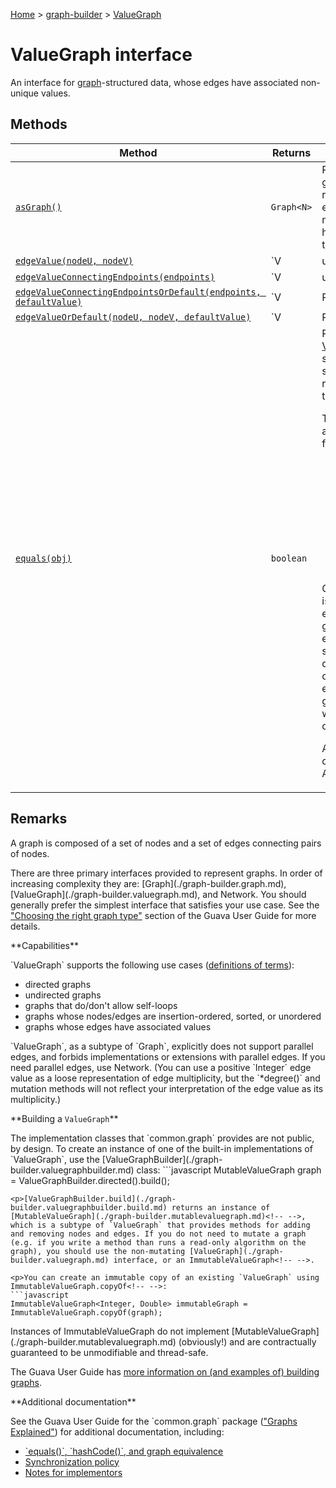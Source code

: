 [Home](./index) &gt; [graph-builder](./graph-builder.md) &gt; [ValueGraph](./graph-builder.valuegraph.md)

# ValueGraph interface

An interface for <a href="https://en.wikipedia.org/wiki/Graph_(discrete_mathematics)">graph</a>-structured data, whose edges have associated non-unique values.

## Methods

|  Method | Returns | Description |
|  --- | --- | --- |
|  [`asGraph()`](./graph-builder.valuegraph.asgraph.md) | `Graph<N>` | Returns a live view of this graph as a [Graph](./graph-builder.graph.md)<!-- -->. The resulting [Graph](./graph-builder.graph.md) will have an edge connecting node A to node B if this [ValueGraph](./graph-builder.valuegraph.md) has an edge connecting A to B. |
|  [`edgeValue(nodeU, nodeV)`](./graph-builder.valuegraph.edgevalue.md) | `V | undefined` | Returns the value of the edge that connects `nodeU` to `nodeV` (in the order, if any, specified by `endpoints`<!-- -->), if one is present; otherwise, returns `Optional.empty()`<!-- -->.<p/>throws IllegalArgumentException if `nodeU` or `nodeV` is not an element of this graph |
|  [`edgeValueConnectingEndpoints(endpoints)`](./graph-builder.valuegraph.edgevalueconnectingendpoints.md) | `V | undefined` | Returns the value of the edge that connects `endpoints` (in the order, if any, specified by `endpoints`<!-- -->), if one is present; otherwise, returns `Optional.empty()`<!-- -->.<p/><p>If this graph is directed, the endpoints must be ordered.<p/>throws IllegalArgumentException if either endpoint is not an element of this graph throws IllegalArgumentException if the endpoints are unordered and the graph is directed |
|  [`edgeValueConnectingEndpointsOrDefault(endpoints, defaultValue)`](./graph-builder.valuegraph.edgevalueconnectingendpointsordefault.md) | `V | R` | Returns the value of the edge that connects `endpoints` (in the order, if any, specified by `endpoints`<!-- -->), if one is present; otherwise, returns `defaultValue`<!-- -->.<p/><p>If this graph is directed, the endpoints must be ordered.<p/>throws IllegalArgumentException if either endpoint is not an element of this graph throws IllegalArgumentException if the endpoints are unordered and the graph is directed |
|  [`edgeValueOrDefault(nodeU, nodeV, defaultValue)`](./graph-builder.valuegraph.edgevalueordefault.md) | `V | R` | Returns the value of the edge that connects `nodeU` to `nodeV`<!-- -->, if one is present; otherwise, returns `defaultValue`<!-- -->.<p/><p>In an undirected graph, this is equal to `edgeValueOrDefault(nodeV, nodeU, defaultValue)`<!-- -->.<p/>throws IllegalArgumentException if `nodeU` or `nodeV` is not an element of this graph |
|  [`equals(obj)`](./graph-builder.valuegraph.equals.md) | `boolean` | Returns `true` iff `object` is a [ValueGraph](./graph-builder.valuegraph.md) that has the same elements and the same structural relationships as those in this graph.<p/><p>Thus, two value graphs A and B are equal if <b>all</b> of the following are true:<p/><ul> <li>A and B have equal isDirected<!-- -->. <li>A and B have equal nodes<!-- -->. <li>A and B have equal edges<!-- -->. <li>The edgeValue of a given edge is the same in both A and B. </ul><p/><p>Graph properties besides isDirected do <b>not</b> affect equality. For example, two graphs may be considered equal even if one allows self-loops and the other doesn't. Additionally, the order in which nodes or edges are added to the graph, and the order in which they are iterated over, are irrelevant.<p/><p>A reference implementation of this is provided by AbstractValueGraph.equals<!-- -->. |

## Remarks

<p>A graph is composed of a set of nodes and a set of edges connecting pairs of nodes.

<p>There are three primary interfaces provided to represent graphs. In order of increasing complexity they are: [Graph](./graph-builder.graph.md)<!-- -->, [ValueGraph](./graph-builder.valuegraph.md)<!-- -->, and Network<!-- -->. You should generally prefer the simplest interface that satisfies your use case. See the <a href="https://github.com/google/guava/wiki/GraphsExplained#choosing-the-right-graph-type"> "Choosing the right graph type"</a> section of the Guava User Guide for more details.

\*\*Capabilities\*\*

<p>`ValueGraph` supports the following use cases (<a href="https://github.com/google/guava/wiki/GraphsExplained#definitions">definitions of terms</a>):

<ul> <li>directed graphs <li>undirected graphs <li>graphs that do/don't allow self-loops <li>graphs whose nodes/edges are insertion-ordered, sorted, or unordered <li>graphs whose edges have associated values </ul>

<p>`ValueGraph`<!-- -->, as a subtype of `Graph`<!-- -->, explicitly does not support parallel edges, and forbids implementations or extensions with parallel edges. If you need parallel edges, use Network<!-- -->. (You can use a positive `Integer` edge value as a loose representation of edge multiplicity, but the `*degree()` and mutation methods will not reflect your interpretation of the edge value as its multiplicity.)

\*\*Building a `ValueGraph`<!-- -->\*\*

<p>The implementation classes that `common.graph` provides are not public, by design. To create an instance of one of the built-in implementations of `ValueGraph`<!-- -->, use the [ValueGraphBuilder](./graph-builder.valuegraphbuilder.md) class:
```javascript
MutableValueGraph<Integer, Double> graph = ValueGraphBuilder.directed().build();

```
<p>[ValueGraphBuilder.build](./graph-builder.valuegraphbuilder.build.md) returns an instance of [MutableValueGraph](./graph-builder.mutablevaluegraph.md)<!-- -->, which is a subtype of `ValueGraph` that provides methods for adding and removing nodes and edges. If you do not need to mutate a graph (e.g. if you write a method than runs a read-only algorithm on the graph), you should use the non-mutating [ValueGraph](./graph-builder.valuegraph.md) interface, or an ImmutableValueGraph<!-- -->.

<p>You can create an immutable copy of an existing `ValueGraph` using ImmutableValueGraph.copyOf<!-- -->:
```javascript
ImmutableValueGraph<Integer, Double> immutableGraph = ImmutableValueGraph.copyOf(graph);

```
<p>Instances of ImmutableValueGraph do not implement [MutableValueGraph](./graph-builder.mutablevaluegraph.md) (obviously!) and are contractually guaranteed to be unmodifiable and thread-safe.

<p>The Guava User Guide has <a href="https://github.com/google/guava/wiki/GraphsExplained#building-graph-instances">more information on (and examples of) building graphs</a>.

\*\*Additional documentation\*\*

<p>See the Guava User Guide for the `common.graph` package (<a href="https://github.com/google/guava/wiki/GraphsExplained">"Graphs Explained"</a>) for additional documentation, including:

<ul> <li><a href="https://github.com/google/guava/wiki/GraphsExplained#equals-hashcode-and-graph-equivalence"> `equals()`<!-- -->, `hashCode()`<!-- -->, and graph equivalence</a> <li><a href="https://github.com/google/guava/wiki/GraphsExplained#synchronization"> Synchronization policy</a> <li><a href="https://github.com/google/guava/wiki/GraphsExplained#notes-for-implementors">Notes for implementors</a> </ul>
